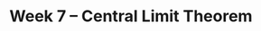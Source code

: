 ---
title: Week 7 – Central Limit Theorem
weekNumber: 7
days:
    - date: 2025-2-17
      events: 
        - markdown_content: <b>No Lecture (Presidents Day)</b>
    - date: 2025-2-19
      events: 
        - name: LEC 17
          type: lecture
          title: The Central Limit Theorem
          url: http://datahub.ucsd.edu/user-redirect/git-sync?repo=https://github.com/dsc-courses/dsc10-2025-wi&subPath=lectures/lec17/lec17.ipynb
          html: resources/lectures/lec17/lec17.html
          podcast:
          readings:
            - name: CIT 14.4-14.5
              url: https://inferentialthinking.com/chapters/14/4/Central_Limit_Theorem.html
          keywords: distribution of the sample mean, square root law, CLT-based CIs
        - name: DISC 8
          type: disc
          title: Standardization and The Normal Distribution
          url: https://practice.dsc10.com/disc08/index.html
    - date: 2025-2-20
      events:
        - name: HW 4
          type: hw
          title: Simulation, Sampling, & Bootstrapping
          url: http://datahub.ucsd.edu/user-redirect/git-sync?repo=https://github.com/dsc-courses/dsc10-2025-wi&subPath=homeworks/hw04/hw04.ipynb
    - date: 2025-2-21
      events: 
        - name: LEC 18
          type: lecture
          title: Choosing Sample Sizes, Statistical Models
          url: http://datahub.ucsd.edu/user-redirect/git-sync?repo=https://github.com/dsc-courses/dsc10-2025-wi&subPath=lectures/lec18/lec18.ipynb
          html: resources/lectures/lec18/lec18.html
          podcast:
          readings:
            - name: CIT 14.6
              url: https://inferentialthinking.com/chapters/14/6/Choosing_a_Sample_Size.html
            - name: 11.1
              url: https://inferentialthinking.com/chapters/11/1/Assessing_a_Model.html
          keywords: standard deviation of 0s and 1s, np.random.multinomial, Robert Swain jury
    - date: 2025-2-22
      events:
        - name: LAB 5
          type: lab
          title: Variability and the Normal Distribution
          url:
---